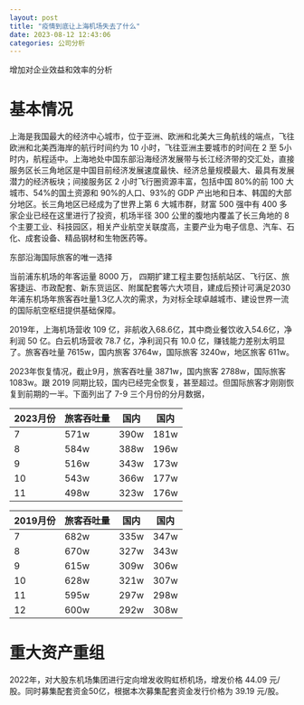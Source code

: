```yaml
---
layout: post
title: "疫情到底让上海机场失去了什么"
date: 2023-08-12 12:43:06
categories: 公司分析
---
```


增加对企业效益和效率的分析

# 基本情况
上海是我国最大的经济中心城市，位于亚洲、欧洲和北美大三角航线的端点，飞往欧洲和北美西海岸的航行时间约为 10 小时，飞往亚洲主要城市的时间在 2 至 5小时内，航程适中。上海地处中国东部沿海经济发展带与长江经济带的交汇处，直接服务区长三角地区是中国目前经济发展速度最快、经济总量规模最大、最具有发展潜力的经济板块；间接服务区 2 小时飞行圈资源丰富，包括中国 80%的前 100 大城市、54%的国土资源和 90%的人口、93%的 GDP 产出地和日本、韩国的大部分地区。长三角地区已经成为了世界上第 6 大城市群，财富 500 强中有 400 多家企业已经在这里进行了投资，机场半径 300 公里的腹地内覆盖了长三角地的 8 个主要工业、科技园区，相关产业航空关联度高，主要产业为电子信息、汽车、石化、成套设备、精品钢材和生物医药等。

东部沿海国际旅客的唯一选择

当前浦东机场的年客运量 8000 万，
四期扩建工程主要包括航站区、飞行区、旅客捷运、市政配套、新东货运区、附属配套等六大项目，建成后预计可满足2030年浦东机场年旅客吞吐量1.3亿人次的需求，为对标全球卓越城市、建设世界一流的国际航空枢纽提供基础保障。

2019年，上海机场营收 109 亿，非航收入68.6亿，其中商业餐饮收入54.6亿，净利润 50 亿。白云机场营收 78.7 亿，净利润只有 10.0 亿，赚钱能力差别太明显了。旅客吞吐量 7615w，国内旅客 3764w，国际旅客 3240w，地区旅客 611w。

2023年恢复情况，截止9月，旅客吞吐量 3871w，国内旅客 2788w，国际旅客 1083w。跟 2019 同期比较，国内已经完全恢复，甚至超过。但国际旅客才刚刚恢复到前期的一半。下面列出了 7-9 三个月份的分月数据，

| 2023月份 | 旅客吞吐量 | 国内 | 国内 |
| --- | -------- | --- | --- |
| 7 | 571w | 390w | 181w |
| 8 | 584w | 388w | 196w |
| 9 | 516w | 343w | 173w |
| 10 | 543w | 366w | 177w |
| 11 | 498w | 323w | 176w |

| 2019月份 | 旅客吞吐量 | 国内 | 国内 |
| --- | -------- | --- | --- |
| 7 | 682w | 335w | 347w |
| 8 | 670w | 327w | 343w |
| 9 | 615w | 309w | 306w |
| 10 | 628w | 321w | 307w |
| 11 | 595w | 297w | 298w |
| 12 | 600w | 292w | 308w |

# 重大资产重组
2022年，对大股东机场集团进行定向增发收购虹桥机场，增发价格 44.09 元/股。同时募集配套资金50亿，根据本次募集配套资金发行价格为 39.19 元/股。